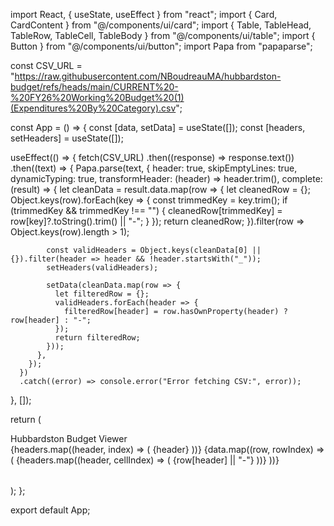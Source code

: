 import React, { useState, useEffect } from "react";
import { Card, CardContent } from "@/components/ui/card";
import { Table, TableHead, TableRow, TableCell, TableBody } from "@/components/ui/table";
import { Button } from "@/components/ui/button";
import Papa from "papaparse";

const CSV_URL = "https://raw.githubusercontent.com/NBoudreauMA/hubbardston-budget/refs/heads/main/CURRENT%20-%20FY26%20Working%20Budget%20(1)(Expenditures%20By%20Category).csv";

const App = () => {
  const [data, setData] = useState([]);
  const [headers, setHeaders] = useState([]);

  useEffect(() => {
    fetch(CSV_URL)
      .then((response) => response.text())
      .then((text) => {
        Papa.parse(text, {
          header: true,
          skipEmptyLines: true,
          dynamicTyping: true,
          transformHeader: (header) => header.trim(),
          complete: (result) => {
            let cleanData = result.data.map(row => {
              let cleanedRow = {};
              Object.keys(row).forEach(key => {
                const trimmedKey = key.trim();
                if (trimmedKey && trimmedKey !== "") {
                  cleanedRow[trimmedKey] = row[key]?.toString().trim() || "-";
                }
              });
              return cleanedRow;
            }).filter(row => Object.keys(row).length > 1);
            
            const validHeaders = Object.keys(cleanData[0] || {}).filter(header => header && !header.startsWith("_"));
            setHeaders(validHeaders);
            
            setData(cleanData.map(row => {
              let filteredRow = {};
              validHeaders.forEach(header => {
                filteredRow[header] = row.hasOwnProperty(header) ? row[header] : "-";
              });
              return filteredRow;
            }));
          },
        });
      })
      .catch((error) => console.error("Error fetching CSV:", error));
  }, []);

  return (
    <div className="min-h-screen bg-green-100 p-4">
      <nav className="bg-green-600 p-4 text-white text-xl font-bold shadow-md">Hubbardston Budget Viewer</nav>
      <div className="container mx-auto mt-6">
        <Card>
          <CardContent>
            <Table>
              <TableHead>
                <TableRow>
                  {headers.map((header, index) => (
                    <TableCell key={index} className="font-bold">{header}</TableCell>
                  ))}
                </TableRow>
              </TableHead>
              <TableBody>
                {data.map((row, rowIndex) => (
                  <TableRow key={rowIndex}>
                    {headers.map((header, cellIndex) => (
                      <TableCell key={cellIndex}>{row[header] || "-"}</TableCell>
                    ))}
                  </TableRow>
                ))}
              </TableBody>
            </Table>
          </CardContent>
        </Card>
      </div>
    </div>
  );
};

export default App;
